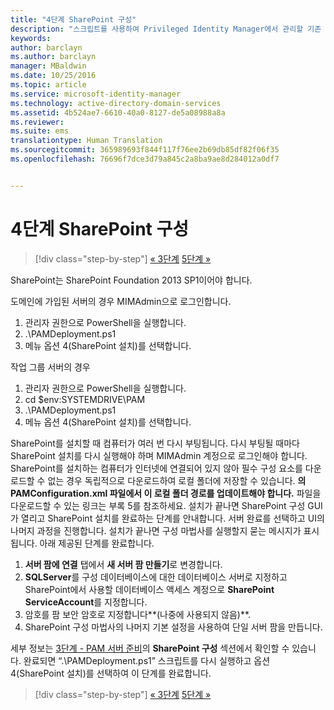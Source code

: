 ```yaml
---
title: "4단계 SharePoint 구성"
description: "스크립트를 사용하여 Privileged Identity Manager에서 관리할 기존 또는 새 ID로 CORP 도메인을 준비합니다."
keywords: 
author: barclayn
ms.author: barclayn
manager: MBaldwin
ms.date: 10/25/2016
ms.topic: article
ms.service: microsoft-identity-manager
ms.technology: active-directory-domain-services
ms.assetid: 4b524ae7-6610-40a0-8127-de5a08988a8a
ms.reviewer: 
ms.suite: ems
translationtype: Human Translation
ms.sourcegitcommit: 365989693f844f117f76ee2b69db85df82f06f35
ms.openlocfilehash: 76696f7dce3d79a845c2a8ba9ae8d284012a0df7


---
```


# <a name="step-4-configuring-sharepoint"></a>4단계 SharePoint 구성

>[!div class="step-by-step"]
[« 3단계](sp1-step3-installing-configuring-sql.md)
[5단계 »](sp1-step5-configuring-pam.md)

SharePoint는 SharePoint Foundation 2013 SP1이어야 합니다.

도메인에 가입된 서버의 경우 MIMAdmin으로 로그인합니다.

1. 관리자 권한으로 PowerShell을 실행합니다.
2.  .\PAMDeployment.ps1
3.  메뉴 옵션 4(SharePoint 설치)를 선택합니다.


작업 그룹 서버의 경우

1. 관리자 권한으로 PowerShell을 실행합니다.
2.  cd $env:SYSTEMDRIVE\PAM
3.  .\PAMDeployment.ps1
4. 메뉴 옵션 4(SharePoint 설치)를 선택합니다.

SharePoint를 설치할 때 컴퓨터가 여러 번 다시 부팅됩니다. 다시 부팅될 때마다 SharePoint 설치를 다시 실행해야 하며 MIMAdmin 계정으로 로그인해야 합니다.
SharePoint를 설치하는 컴퓨터가 인터넷에 연결되어 있지 않아 필수 구성 요소를 다운로드할 수 없는 경우 독립적으로 다운로드하여 로컬 폴더에 저장할 수 있습니다. **<PrerequisitesBinaryLocation/>의 PAMConfiguration.xml 파일에서 이 로컬 폴더 경로를 업데이트해야 합니다.** 파일을 다운로드할 수 있는 링크는 부록 5를 참조하세요.
설치가 끝나면 SharePoint 구성 GUI가 열리고 SharePoint 설치를 완료하는 단계를 안내합니다. 서버 완료를 선택하고 UI의 나머지 과정을 진행합니다. 설치가 끝나면 구성 마법사를 실행할지 묻는 메시지가 표시됩니다. 아래 제공된 단계를 완료합니다.

1. **서버 팜에 연결** 탭에서 **새 서버 팜 만들기**로 변경합니다.
2. **SQLServer**를 구성 데이터베이스에 대한 데이터베이스 서버로 지정하고 SharePoint에서 사용할 데이터베이스 액세스 계정으로 **SharePoint ServiceAccount**를 지정합니다.
3. 암호를 팜 보안 암호로 지정합니다**(나중에 사용되지 않음)**.
4. SharePoint 구성 마법사의 나머지 기본 설정을 사용하여 단일 서버 팜을 만듭니다.

세부 정보는 [3단계 - PAM 서버 준비](/microsoft-identity-manager/pam/step-3-prepare-pam-server)의 **SharePoint 구성** 섹션에서 확인할 수 있습니다. 완료되면 “.\PAMDeployment.ps1” 스크립트를 다시 실행하고 옵션 4(SharePoint 설치)를 선택하여 이 단계를 완료합니다.

>[!div class="step-by-step"]
[« 3단계](sp1-step3-installing-configuring-sql.md)
[5단계 »](sp1-step5-configuring-pam.md)



<!--HONumber=Nov16_HO2-->


